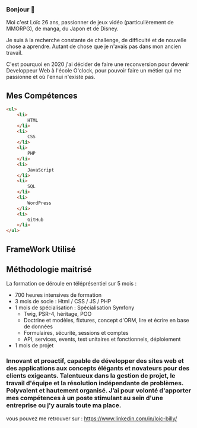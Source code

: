### Bonjour 👋 

Moi c'est Loïc 26 ans, passionner de jeux vidéo (particulièrement de MMORPG), de manga, du Japon et de Disney.

Je suis à la recherche constante de challenge, de difficulté et de nouvelle chose a aprendre. Autant de chose que je n'avais pas dans mon ancien travail.

C'est pourquoi en 2020 j'ai décider de faire une reconversion pour devenir Developpeur Web à l'école O'clock, pour pouvoir faire un métier qui me passionne et où l'ennui n'existe pas.

## Mes Compétences

```html
<ul>
    <li>
        HTML
    </li>
    <li>
        CSS
    </li>
    <li>
        PHP
    </li>
    <li>
        JavaScript
    </li>
    <li>
        SQL
    </li>
    <li>
        WordPress
    </li>
    <li>
        GitHub
    </li>
</ul>
```

## FrameWork Utilisé

## Méthodologie maitrisé


La formation ce déroule en téléprésentiel sur 5 mois :
- 700 heures intensives de formation
- 3 mois de socle : Html / CSS / JS / PHP 
- 1 mois de spécialisation : Spécialisation Symfony 
  - Twig, PSR-4, héritage, POO
  - Doctrine et modèles, fixtures, concept d'ORM, lire et écrire en base de données
  - Formulaires, sécurité, sessions et comptes
  - API, services, events, test unitaires et fonctionnels, déploiement
- 1 mois de projet

 ### Innovant et proactif, capable de développer des sites web et des applications aux concepts élégants et novateurs pour des clients exigeants. Talentueux dans la gestion de projet, le travail d'équipe et la résolution indépendante de problèmes. Polyvalent et hautement organisé. J’ai pour volonté d'apporter mes compétences à un poste stimulant au sein d'une entreprise ou j'y aurais toute ma place.
 
 vous pouvez me retrouver sur : https://www.linkedin.com/in/loic-billy/




<!--
**Loic-Billy/Loic-Billy** is a ✨ _special_ ✨ repository because its `README.md` (this file) appears on your GitHub profile.

Here are some ideas to get you started:

- 🔭 I’m currently working on ...
- 🌱 I’m currently learning ...
- 👯 I’m looking to collaborate on ...
- 🤔 I’m looking for help with ...
- 💬 Ask me about ...
- 📫 How to reach me: ...
- 😄 Pronouns: ...
- ⚡ Fun fact: ...
-->
